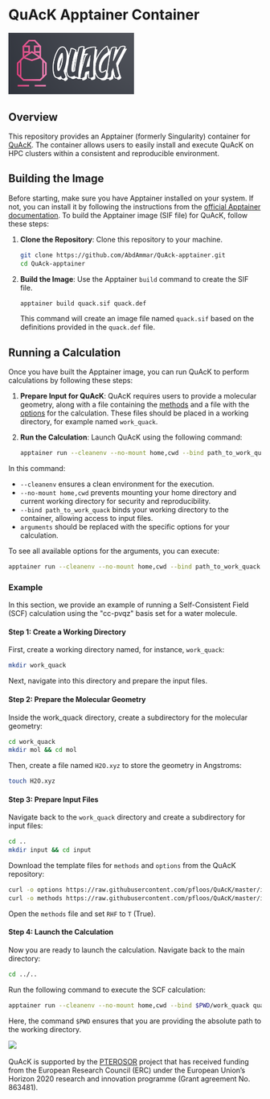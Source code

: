 # QuAcK Apptainer Container

<img src="logo/logo_quack.png"  width="250">

## Overview

This repository provides an Apptainer (formerly Singularity) container for [QuAcK](https://github.com/pfloos/QuAcK/). 
The container allows users to easily install and execute QuAcK on HPC clusters within a consistent and reproducible environment.

## Building the Image

Before starting, make sure you have Apptainer installed on your system.
If not, you can install it by following the instructions from the [official Apptainer documentation](https://apptainer.org/docs/user/main/installation.html).
To build the Apptainer image (SIF file) for QuAcK, follow these steps:

1. **Clone the Repository**: Clone this repository to your machine.
    ```bash
    git clone https://github.com/AbdAmmar/QuAck-apptainer.git
    cd QuAck-apptainer
    ```

2. **Build the Image**: Use the Apptainer `build` command to create the SIF file.
    ```bash
    apptainer build quack.sif quack.def
    ```
    
    This command will create an image file named `quack.sif` based on the definitions provided in the `quack.def` file.

## Running a Calculation

Once you have built the Apptainer image, you can run QuAcK to perform calculations by following these steps:

1. **Prepare Input for QuAcK**: QuAcK requires users to provide a molecular geometry, along with a file containing the
   [methods](https://github.com/pfloos/QuAcK/blob/master/input/methods.default) and a file with the
   [options](https://github.com/pfloos/QuAcK/blob/master/input/options.default) for the calculation. These files should be placed in a working directory, for example named `work_quack`.

3. **Run the Calculation**: Launch QuAcK using the following command:
   ```bash
   apptainer run --cleanenv --no-mount home,cwd --bind path_to_work_quack quack.sif python3 PyDuck.py --working_dir path_to_work_quack arguments

  In this command:
  - `--cleanenv` ensures a clean environment for the execution.
  - `--no-mount home,cwd` prevents mounting your home directory and current working directory for security and reproducibility.
  - `--bind path_to_work_quack` binds your working directory to the container, allowing access to input files.
  - `arguments` should be replaced with the specific options for your calculation.

  To see all available options for the arguments, you can execute:
   ```bash
   apptainer run --cleanenv --no-mount home,cwd --bind path_to_work_quack uack.sif python3 PyDuck.py --help
   ```

### Example

In this section, we provide an example of running a Self-Consistent Field (SCF) calculation using the "cc-pvqz" basis set for a water molecule.

#### Step 1: Create a Working Directory

First, create a working directory named, for instance, `work_quack`:

```bash
mkdir work_quack
```

Next, navigate into this directory and prepare the input files.

#### Step 2: Prepare the Molecular Geometry

Inside the work_quack directory, create a subdirectory for the molecular geometry:
```bash
cd work_quack
mkdir mol && cd mol
```

Then, create a file named `H2O.xyz` to store the geometry in Angstroms:
```bash
touch H2O.xyz
```

#### Step 3: Prepare Input Files

Navigate back to the `work_quack` directory and create a subdirectory for input files:
```bash
cd ..
mkdir input && cd input
```
Download the template files for `methods` and `options` from the QuAcK repository:
```bash
curl -o options https://raw.githubusercontent.com/pfloos/QuAcK/master/input/options.default
curl -o methods https://raw.githubusercontent.com/pfloos/QuAcK/master/input/methods.default
```
Open the `methods` file and set `RHF` to `T` (True).

#### Step 4: Launch the Calculation

Now you are ready to launch the calculation. Navigate back to the main directory:
```bash
cd ../..
```

Run the following command to execute the SCF calculation:
```bash
apptainer run --cleanenv --no-mount home,cwd --bind $PWD/work_quack quack.sif python3 PyDuck.py --working_dir $PWD/work_quack -b "cc-pvqz" -x "H2O"
```
Here, the command `$PWD` ensures that you are providing the absolute path to the working directory.



<img src="https://lcpq.github.io/PTEROSOR/img/ERC.png" width="200" />

QuAcK is supported by the [PTEROSOR](https://lcpq.github.io/PTEROSOR/) project that has received funding from the European Research Council (ERC) under the European Union’s Horizon 2020 research and innovation programme (Grant agreement No. 863481).


